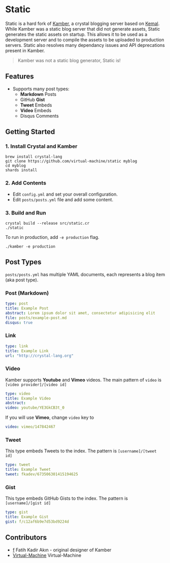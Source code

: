 # Static

Static is a hard fork of [Kamber](http://github.com/f/kamber), a crystal blogging server based on [Kemal](http://github.com/sdogruyol/kemal). While Kamber was a static blog server that did not generate assets, Static generates the static assets on startup. This allows it to be used as a development server and to compile the assets to be uploaded to production servers. Static also resolves many dependancy issues and API deprecations present in Kamber.


> Kamber was not a static blog generator, Static is!


## Features

- Supports many post types:
  - **Markdown** Posts
  - GitHub **Gist**
  - **Tweet** Embeds
  - **Video** Embeds
  - Disqus Comments

## Getting Started

### 1. Install Crystal and Kamber
```
brew install crystal-lang
git clone https://github.com/virtual-machine/static myblog
cd myblog
shards install
```

### 2. Add Contents

- Edit `config.yml` and set your overall configuration.
- Edit `posts/posts.yml` file and add some content.

### 3. Build and Run
```
crystal build --release src/static.cr
./static
```

To run in production, add `-e production` flag.

```
./kamber -e production
```

## Post Types

`posts/posts.yml` has multiple YAML documents, each represents a blog item (aka post type).

### Post (Markdown)

```yml
type: post
title: Example Post
abstract: Lorem ipsum dolor sit amet, consectetur adipisicing elit
file: posts/example-post.md
disqus: true
```

### Link

```yml
type: link
title: Example Link
url: "http://crystal-lang.org"
```

### Video

Kamber supports **Youtube** and **Vimeo** videos. The main pattern of `video` is
`[video provider]/[video id]`

```yml
type: video
title: Example Video
abstract:
video: youtube/YE3GkCB3t_0
```

If you will use **Vimeo**, change `video` key to

```yml
video: vimeo/147842467
```

### Tweet

This type embeds Tweets to the index. The pattern is `[username]/[tweet id]`

```yml
type: tweet
title: Example Tweet
tweet: fkadev/673506301415194625
```

### Gist

This type embeds GitHub Gists to the index. The pattern is `[username]/[gist id]`

```yml
type: gist
title: Example Gist
gist: f/c12af6b9e7d53bd9224d
```


## Contributors

- [f](https://github.com/f) Fatih Kadir Akın - original designer of Kamber
- [Virtual-Machine](https://github.com/virtual-machine) Virtual-Machine
